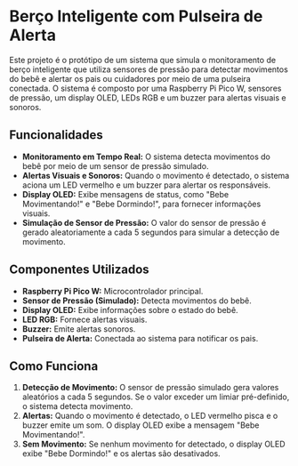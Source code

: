 # Berço Inteligente com Pulseira de Alerta

Este projeto é o protótipo de um sistema que simula o monitoramento de berço inteligente que utiliza sensores de pressão para detectar movimentos do bebê e alertar os pais ou cuidadores por meio de uma pulseira conectada. O sistema é composto por uma Raspberry Pi Pico W, sensores de pressão, um display OLED, LEDs RGB e um buzzer para alertas visuais e sonoros.

## Funcionalidades

- **Monitoramento em Tempo Real:** O sistema detecta movimentos do bebê por meio de um sensor de pressão simulado.
- **Alertas Visuais e Sonoros:** Quando o movimento é detectado, o sistema aciona um LED vermelho e um buzzer para alertar os responsáveis.
- **Display OLED:** Exibe mensagens de status, como "Bebe Movimentando!" e "Bebe Dormindo!", para fornecer informações visuais.
- **Simulação de Sensor de Pressão:** O valor do sensor de pressão é gerado aleatoriamente a cada 5 segundos para simular a detecção de movimento.

## Componentes Utilizados

- **Raspberry Pi Pico W:** Microcontrolador principal.
- **Sensor de Pressão (Simulado):** Detecta movimentos do bebê.
- **Display OLED:** Exibe informações sobre o estado do bebê.
- **LED RGB:** Fornece alertas visuais.
- **Buzzer:** Emite alertas sonoros.
- **Pulseira de Alerta:** Conectada ao sistema para notificar os pais.

## Como Funciona

1. **Detecção de Movimento:** O sensor de pressão simulado gera valores aleatórios a cada 5 segundos. Se o valor exceder um limiar pré-definido, o sistema detecta movimento.
2. **Alertas:** Quando o movimento é detectado, o LED vermelho pisca e o buzzer emite um som. O display OLED exibe a mensagem "Bebe Movimentando!".
3. **Sem Movimento:** Se nenhum movimento for detectado, o display OLED exibe "Bebe Dormindo!" e os alertas são desativados.
